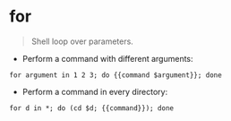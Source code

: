 # for

> Shell loop over parameters.

- Perform a command with different arguments:

`for argument in 1 2 3; do {{command $argument}}; done`

- Perform a command in every directory:

`for d in *; do (cd $d; {{command}}); done`
